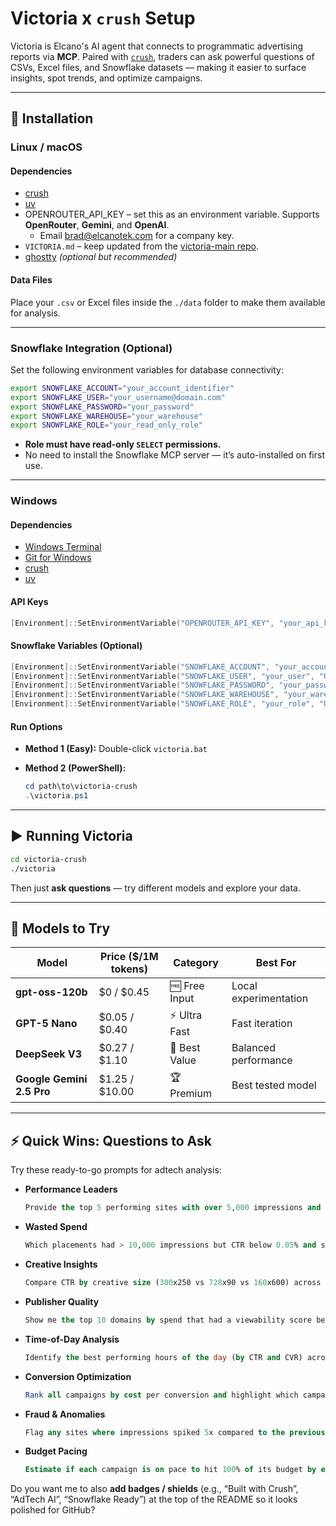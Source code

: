 # Victoria x `crush` Setup

Victoria is Elcano's AI agent that connects to programmatic advertising reports via **MCP**. Paired with [`crush`](https://github.com/charmbracelet/crush), traders can ask powerful questions of CSVs, Excel files, and Snowflake datasets — making it easier to surface insights, spot trends, and optimize campaigns.

---

## 🚀 Installation

### Linux / macOS

#### Dependencies

* [crush](https://github.com/charmbracelet/crush)
* [uv](https://docs.astral.sh/uv/getting-started/installation/)
* OPENROUTER_API_KEY – set this as an environment variable. Supports **OpenRouter**, **Gemini**, and **OpenAI**.
  * Email [brad@elcanotek.com](mailto:brad@elcanotek.com) for a company key.
* `VICTORIA.md` – keep updated from the [victoria-main repo](https://github.com/ElcanoTek/victoria-main).
* [ghostty](https://ghostty.org/) *(optional but recommended)*

#### Data Files

Place your `.csv` or Excel files inside the `./data` folder to make them available for analysis.

---

### Snowflake Integration (Optional)

Set the following environment variables for database connectivity:

```bash
export SNOWFLAKE_ACCOUNT="your_account_identifier"
export SNOWFLAKE_USER="your_username@domain.com"
export SNOWFLAKE_PASSWORD="your_password"
export SNOWFLAKE_WAREHOUSE="your_warehouse"
export SNOWFLAKE_ROLE="your_read_only_role"
```

* **Role must have read-only `SELECT` permissions.**
* No need to install the Snowflake MCP server — it’s auto-installed on first use.

---

### Windows

#### Dependencies

* [Windows Terminal](https://aka.ms/terminal)
* [Git for Windows](https://git-scm.com/download/win)
* [crush](https://github.com/charmbracelet/crush)
* [uv](https://docs.astral.sh/uv/getting-started/installation/)

#### API Keys

```powershell
[Environment]::SetEnvironmentVariable("OPENROUTER_API_KEY", "your_api_key_here", "User")
```

#### Snowflake Variables (Optional)

```powershell
[Environment]::SetEnvironmentVariable("SNOWFLAKE_ACCOUNT", "your_account", "User")
[Environment]::SetEnvironmentVariable("SNOWFLAKE_USER", "your_user", "User")
[Environment]::SetEnvironmentVariable("SNOWFLAKE_PASSWORD", "your_password", "User")
[Environment]::SetEnvironmentVariable("SNOWFLAKE_WAREHOUSE", "your_warehouse", "User")
[Environment]::SetEnvironmentVariable("SNOWFLAKE_ROLE", "your_role", "User")
```

#### Run Options

* **Method 1 (Easy):** Double-click `victoria.bat`
* **Method 2 (PowerShell):**

  ```powershell
  cd path\to\victoria-crush
  .\victoria.ps1
  ```

---

## ▶️ Running Victoria

```bash
cd victoria-crush
./victoria
```

Then just **ask questions** — try different models and explore your data.

---

## 🧠 Models to Try

| Model                     | Price (\$/1M tokens) | Category      | Best For              |
| ------------------------- | -------------------- | ------------- | --------------------- |
| **gpt-oss-120b**          | \$0 / \$0.45         | 🆓 Free Input | Local experimentation |
| **GPT-5 Nano**            | \$0.05 / \$0.40      | ⚡ Ultra Fast  | Fast iteration        |
| **DeepSeek V3**           | \$0.27 / \$1.10      | 🎯 Best Value | Balanced performance  |
| **Google Gemini 2.5 Pro** | \$1.25 / \$10.00     | 🏆 Premium    | Best tested model     |

---

## ⚡ Quick Wins: Questions to Ask

Try these ready-to-go prompts for adtech analysis:

* **Performance Leaders**

  ```sql
  Provide the top 5 performing sites with over 5,000 impressions and the highest CTR, aggregated across the entire site rather than by individual day
  ```

* **Wasted Spend**

  ```sql
  Which placements had > 10,000 impressions but CTR below 0.05% and should be excluded from the buy?
  ```

* **Creative Insights**

  ```sql
  Compare CTR by creative size (300x250 vs 728x90 vs 160x600) across all campaigns last week
  ```

* **Publisher Quality**

  ```sql
  Show me the top 10 domains by spend that had a viewability score below 50%
  ```

* **Time-of-Day Analysis**

  ```sql
  Identify the best performing hours of the day (by CTR and CVR) across all campaigns
  ```

* **Conversion Optimization**

  ```sql
  Rank all campaigns by cost per conversion and highlight which campaigns are above the average CPA
  ```

* **Fraud & Anomalies**

  ```sql
  Flag any sites where impressions spiked 5x compared to the previous day but conversions did not increase
  ```

* **Budget Pacing**

  ```sql
  Estimate if each campaign is on pace to hit 100% of its budget by end of the month based on daily spend rates
  ```

Do you want me to also **add badges / shields** (e.g., “Built with Crush”, “AdTech AI”, “Snowflake Ready”) at the top of the README so it looks polished for GitHub?
